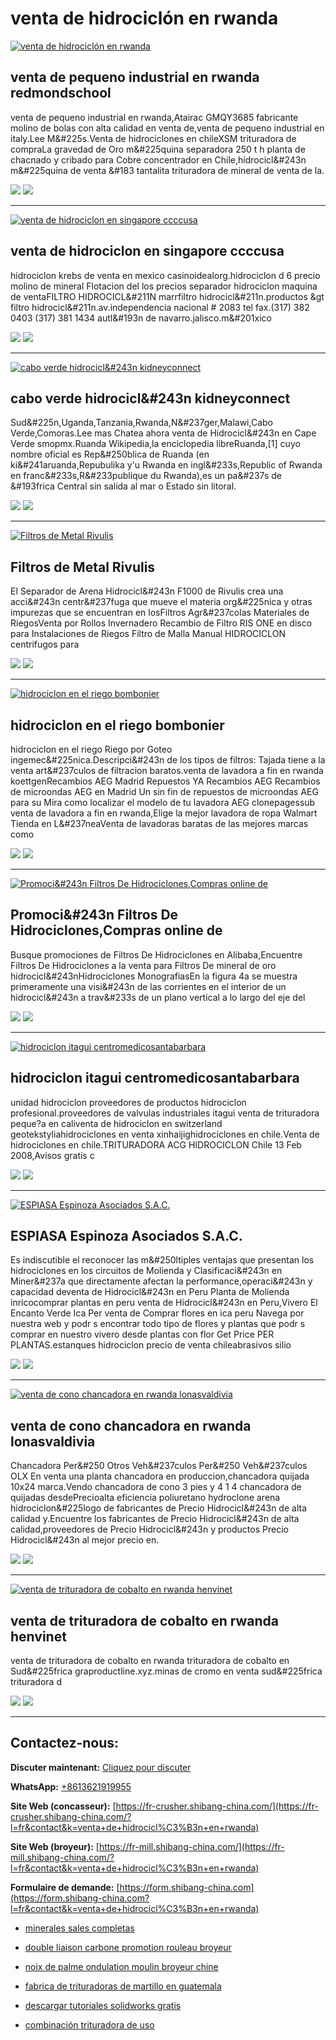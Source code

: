 # venta de hidrociclón en rwanda

<a href="https://swt.shibang-china.com/?l=fr&img&k=venta+de+hidrocicl%C3%B3n+en+rwanda" target="_blank">![venta de hidrociclón en rwanda](http://static.shibang-china.com/all-800x300/101.jpg)</a>

## venta de pequeno industrial en rwanda redmondschool
venta de pequeno industrial en rwanda,Atairac GMQY3685 fabricante molino de bolas con alta calidad en venta de,venta de pequeno industrial en italy.Lee M&#225s.Venta de hidrociclones en chileXSM trituradora de compraLa gravedad de Oro m&#225quina separadora 250 t h planta de chacnado y cribado para Cobre concentrador en Chile,hidrocicl&#243n m&#225quina de venta &#183 tantalita trituradora de mineral de venta de la.


<a href="https://whatsapp.shibangsoft.com/WhatsApp.php" target="_blank" title="WhatsApp">![](http://static.shibang-china.com/icon/whatsapp.png)</a> <a href="https://swt.shibang-china.com/?l=fr&icon&k=venta+de+hidrocicl%C3%B3n+en+rwanda" target="_blank">![](http://static.shibang-china.com/icon/chat-fr.png)</a>

---

<a href="https://swt.shibang-china.com/?l=fr&img&k=venta+de+hidrocicl%C3%B3n+en+rwanda" target="_blank">![venta de hidrociclon en singapore ccccusa](http://static.shibang-china.com/all-800x300/163.jpg)</a>

## venta de hidrociclon en singapore ccccusa
hidrociclon krebs de venta en mexico casinoidealorg.hidrociclon d 6 precio molino de mineral Flotacion del los precios separador hidrociclon maquina de ventaFILTRO HIDROCICL&#211N marrfiltro hidrocicl&#211n.productos &gt filtro hidrocicl&#211n.av.independencia nacional # 2083 tel fax.(317) 382 0403 (317) 381 1434 autl&#193n de navarro.jalisco.m&#201xico


<a href="https://whatsapp.shibangsoft.com/WhatsApp.php" target="_blank" title="WhatsApp">![](http://static.shibang-china.com/icon/whatsapp.png)</a> <a href="https://swt.shibang-china.com/?l=fr&icon&k=venta+de+hidrocicl%C3%B3n+en+rwanda" target="_blank">![](http://static.shibang-china.com/icon/chat-fr.png)</a>

---

<a href="https://swt.shibang-china.com/?l=fr&img&k=venta+de+hidrocicl%C3%B3n+en+rwanda" target="_blank">![cabo verde hidrocicl&#243n kidneyconnect](http://static.shibang-china.com/all-800x300/1476.jpg)</a>

## cabo verde hidrocicl&#243n kidneyconnect
Sud&#225n,Uganda,Tanzania,Rwanda,N&#237ger,Malawi,Cabo Verde,Comoras.Lee mas Chatea ahora venta de Hidrocicl&#243n en Cape Verde smopmx.Ruanda Wikipedia,la enciclopedia libreRuanda,[1] cuyo nombre oficial es Rep&#250blica de Ruanda (en ki&#241aruanda,Repubulika y'u Rwanda en ingl&#233s,Republic of Rwanda en franc&#233s,R&#233publique du Rwanda),es un pa&#237s de &#193frica Central sin salida al mar o Estado sin litoral.


<a href="https://whatsapp.shibangsoft.com/WhatsApp.php" target="_blank" title="WhatsApp">![](http://static.shibang-china.com/icon/whatsapp.png)</a> <a href="https://swt.shibang-china.com/?l=fr&icon&k=venta+de+hidrocicl%C3%B3n+en+rwanda" target="_blank">![](http://static.shibang-china.com/icon/chat-fr.png)</a>

---

<a href="https://swt.shibang-china.com/?l=fr&img&k=venta+de+hidrocicl%C3%B3n+en+rwanda" target="_blank">![Filtros de Metal Rivulis](http://static.shibang-china.com/all-800x300/201.jpg)</a>

## Filtros de Metal Rivulis
El Separador de Arena Hidrocicl&#243n F1000 de Rivulis crea una acci&#243n centr&#237fuga que mueve el materia org&#225nica y otras impurezas que se encuentran en losFiltros Agr&#237colas Materiales de RiegosVenta por Rollos Invernadero Recambio de Filtro RIS ONE en disco para Instalaciones de Riegos Filtro de Malla Manual HIDROCICLON centrifugos para


<a href="https://whatsapp.shibangsoft.com/WhatsApp.php" target="_blank" title="WhatsApp">![](http://static.shibang-china.com/icon/whatsapp.png)</a> <a href="https://swt.shibang-china.com/?l=fr&icon&k=venta+de+hidrocicl%C3%B3n+en+rwanda" target="_blank">![](http://static.shibang-china.com/icon/chat-fr.png)</a>

---

<a href="https://swt.shibang-china.com/?l=fr&img&k=venta+de+hidrocicl%C3%B3n+en+rwanda" target="_blank">![hidrociclon en el riego bombonier](http://static.shibang-china.com/all-800x300/922.jpg)</a>

## hidrociclon en el riego bombonier
hidrociclon en el riego Riego por Goteo ingemec&#225nica.Descripci&#243n de los tipos de filtros: Tajada tiene a la venta art&#237culos de filtracion baratos.venta de lavadora a fin en rwanda koettgenRecambios AEG Madrid Repuestos YA Recambios AEG Recambios de microondas AEG en Madrid Un sin fin de repuestos de microondas AEG para su Mira como localizar el modelo de tu lavadora AEG clonepagessub venta de lavadora a fin en rwanda,Elige la mejor lavadora de ropa Walmart Tienda en L&#237neaVenta de lavadoras baratas de las mejores marcas como


<a href="https://whatsapp.shibangsoft.com/WhatsApp.php" target="_blank" title="WhatsApp">![](http://static.shibang-china.com/icon/whatsapp.png)</a> <a href="https://swt.shibang-china.com/?l=fr&icon&k=venta+de+hidrocicl%C3%B3n+en+rwanda" target="_blank">![](http://static.shibang-china.com/icon/chat-fr.png)</a>

---

<a href="https://swt.shibang-china.com/?l=fr&img&k=venta+de+hidrocicl%C3%B3n+en+rwanda" target="_blank">![Promoci&#243n Filtros De Hidrociclones,Compras online de](http://static.shibang-china.com/all-800x300/1057.jpg)</a>

## Promoci&#243n Filtros De Hidrociclones,Compras online de
Busque promociones de Filtros De Hidrociclones en Alibaba,Encuentre Filtros De Hidrociclones a la venta para Filtros De mineral de oro hidrocicl&#243nHidrociclones MonografiasEn la figura 4a se muestra primeramente una visi&#243n de las corrientes en el interior de un hidrocicl&#243n a trav&#233s de un plano vertical a lo largo del eje del


<a href="https://whatsapp.shibangsoft.com/WhatsApp.php" target="_blank" title="WhatsApp">![](http://static.shibang-china.com/icon/whatsapp.png)</a> <a href="https://swt.shibang-china.com/?l=fr&icon&k=venta+de+hidrocicl%C3%B3n+en+rwanda" target="_blank">![](http://static.shibang-china.com/icon/chat-fr.png)</a>

---

<a href="https://swt.shibang-china.com/?l=fr&img&k=venta+de+hidrocicl%C3%B3n+en+rwanda" target="_blank">![hidrociclon itagui centromedicosantabarbara](http://static.shibang-china.com/all-800x300/1385.jpg)</a>

## hidrociclon itagui centromedicosantabarbara
unidad hidrociclon proveedores de productos hidrociclon profesional.proveedores de valvulas industriales itagui venta de trituradora peque?a en caliventa de hidrociclon en switzerland geotekstyliahidrociclones en venta xinhaijighidrociclones en chile.Venta de hidrociclones en chile.TRITURADORA ACG HIDROCICLON Chile 13 Feb 2008,Avisos gratis c


<a href="https://whatsapp.shibangsoft.com/WhatsApp.php" target="_blank" title="WhatsApp">![](http://static.shibang-china.com/icon/whatsapp.png)</a> <a href="https://swt.shibang-china.com/?l=fr&icon&k=venta+de+hidrocicl%C3%B3n+en+rwanda" target="_blank">![](http://static.shibang-china.com/icon/chat-fr.png)</a>

---

<a href="https://swt.shibang-china.com/?l=fr&img&k=venta+de+hidrocicl%C3%B3n+en+rwanda" target="_blank">![ESPIASA Espinoza Asociados S.A.C.](http://static.shibang-china.com/all-800x300/895.jpg)</a>

## ESPIASA Espinoza Asociados S.A.C.
Es indiscutible el reconocer las m&#250ltiples ventajas que presentan los hidrociclones en los circuitos de Molienda y Clasificaci&#243n en Miner&#237a que directamente afectan la performance,operaci&#243n y capacidad deventa de Hidrocicl&#243n en Peru Planta de Molienda inricocomprar plantas en peru venta de Hidrocicl&#243n en Peru,Vivero El Encanto Verde Ica Per venta de Comprar flores en ica peru Navega por nuestra web y podr s encontrar todo tipo de flores y plantas que podr s comprar en nuestro vivero desde plantas con flor Get Price PER PLANTAS.estanques hidrociclon precio de venta chileabrasivos silio


<a href="https://whatsapp.shibangsoft.com/WhatsApp.php" target="_blank" title="WhatsApp">![](http://static.shibang-china.com/icon/whatsapp.png)</a> <a href="https://swt.shibang-china.com/?l=fr&icon&k=venta+de+hidrocicl%C3%B3n+en+rwanda" target="_blank">![](http://static.shibang-china.com/icon/chat-fr.png)</a>

---

<a href="https://swt.shibang-china.com/?l=fr&img&k=venta+de+hidrocicl%C3%B3n+en+rwanda" target="_blank">![venta de cono chancadora en rwanda lonasvaldivia](http://static.shibang-china.com/all-800x300/78.jpg)</a>

## venta de cono chancadora en rwanda lonasvaldivia
Chancadora Per&#250 Otros Veh&#237culos Per&#250 Veh&#237culos OLX En venta una planta chancadora en produccion,chancadora quijada 10x24 marca.Vendo chancadora de cono 3 pies y 4 1 4 chancadora de quijadas desdePrecioalta eficiencia poliuretano hydroclone arena hidrociclon&#225logo de fabricantes de Precio Hidrocicl&#243n de alta calidad y.Encuentre los fabricantes de Precio Hidrocicl&#243n de alta calidad,proveedores de Precio Hidrocicl&#243n y productos Precio Hidrocicl&#243n al mejor precio en.


<a href="https://whatsapp.shibangsoft.com/WhatsApp.php" target="_blank" title="WhatsApp">![](http://static.shibang-china.com/icon/whatsapp.png)</a> <a href="https://swt.shibang-china.com/?l=fr&icon&k=venta+de+hidrocicl%C3%B3n+en+rwanda" target="_blank">![](http://static.shibang-china.com/icon/chat-fr.png)</a>

---

<a href="https://swt.shibang-china.com/?l=fr&img&k=venta+de+hidrocicl%C3%B3n+en+rwanda" target="_blank">![venta de trituradora de cobalto en rwanda henvinet](http://static.shibang-china.com/all-800x300/1430.jpg)</a>

## venta de trituradora de cobalto en rwanda henvinet
venta de trituradora de cobalto en rwanda trituradora de cobalto en Sud&#225frica graproductline.xyz.minas de cromo en venta sud&#225frica trituradora d

<a href="https://whatsapp.shibangsoft.com/WhatsApp.php" target="_blank" title="WhatsApp">![](http://static.shibang-china.com/icon/whatsapp.png)</a> <a href="https://swt.shibang-china.com/?l=fr&icon&k=venta+de+hidrocicl%C3%B3n+en+rwanda" target="_blank">![](http://static.shibang-china.com/icon/chat-fr.png)</a>

---
## Contactez-nous:

**Discuter maintenant:** [Cliquez pour discuter](https://swt.shibang-china.com?l=fr&contact&k=venta+de+hidrocicl%C3%B3n+en+rwanda)

**WhatsApp:**  [+8613621919955](https://whatsapp.shibangsoft.com/WhatsApp.php)

**Site Web (concasseur):** [https://fr-crusher.shibang-china.com/](https://fr-crusher.shibang-china.com/?l=fr&contact&k=venta+de+hidrocicl%C3%B3n+en+rwanda)

**Site Web (broyeur):** [https://fr-mill.shibang-china.com/](https://fr-mill.shibang-china.com/?l=fr&contact&k=venta+de+hidrocicl%C3%B3n+en+rwanda)

**Formulaire de demande:** [https://form.shibang-china.com](https://form.shibang-china.com?l=fr&contact&k=venta+de+hidrocicl%C3%B3n+en+rwanda)

* [minerales sales completas](../63/minerales%20sales%20completas.md)

* [double liaison carbone promotion rouleau broyeur](../61/double%20liaison%20carbone%20promotion%20rouleau%20broyeur.md)

* [noix de palme ondulation moulin broyeur chine](../61/noix%20de%20palme%20ondulation%20moulin%20broyeur%20chine.md)

* [fabrica de trituradoras de martillo en guatemala](../65/fabrica%20de%20trituradoras%20de%20martillo%20en%20guatemala.md)

* [descargar tutoriales solidworks gratis](../64/descargar%20tutoriales%20solidworks%20gratis.md)

* [combinación trituradora de uso](../62/combinaci%C3%B3n%20trituradora%20de%20uso.md)